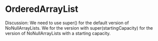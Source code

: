 # OrderedArrayList

Discussion:
  We need to use super() for the default version of NoNullArrayLists<T>.
  We for the version with super(startingCapacity) for the version of NoNullArrayLists with a starting capacity.
  
